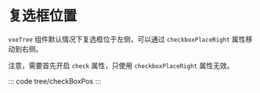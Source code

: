 <script setup>
import checkBoxPos from 'exam/tree/checkBoxPos.vue'
</script>

# 复选框位置
`vxeTree` 组件默认情况下复选框位于左侧，可以通过 `checkboxPlaceRight` 属性移动到右侧。

注意，需要首先开启 `check` 属性，只使用 `checkboxPlaceRight` 属性无效。
 
::: code tree/checkBoxPos
<checkBoxPos></checkBoxPos>
:::